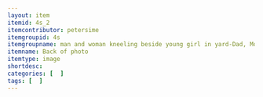 ```yaml
---
layout: item
itemid: 4s_2
itemcontributor: petersime
itemgroupid: 4s
itemgroupname: man and woman kneeling beside young girl in yard-Dad, Mom, Me
itemname: Back of photo
itemtype: image
shortdesc: 
categories: [  ]
tags: [  ]
---
```







